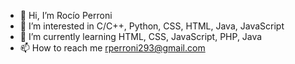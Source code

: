 - 👋 Hi, I’m Rocío Perroni
- 👀 I’m interested in C/C++, Python, CSS, HTML, Java, JavaScript
- 🌱 I’m currently learning HTML, CSS, JavaScript, PHP, Java
- 📫 How to reach me rperroni293@gmail.com

<!---
rperroni/rperroni is a ✨ special ✨ repository because its `README.md` (this file) appears on your GitHub profile.
You can click the Preview link to take a look at your changes.
--->
